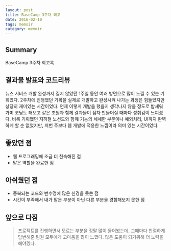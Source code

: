 ```yaml
---
layout: post
title: BaseCamp 3주차 회고
date: 2016-02-10
tags: memoir
category: memoir
---
```


Summary
---
BaseCamp 3주차 회고록 


결과물 발표와 코드리뷰
---
뉴스 서비스 개발 완성까지 길지 않았던 1주일 동안 여러 방면으로 많이 느낄 수 있는 기회였다.
2주차에 진행했던 기획을 실제로 개발하고 완성시켜 나가는 과정은 힘들었지만 상당히 재미있는 시간이었다.
언제 이렇게 개발을 했을지 생각나지 않을 정도로 밤새워가며 코딩도 해보고 같은 조원과 
함께 결과물이 점차 만들어질 때마다 성취감이 느껴졌다.
비록 기획했던 지하철 노선도와 함께 기능의 세세한 부분이나 예외처리, UI까지 완벽하게 
할 순 없었지만, 저번 주보다 웹 개발에 적응한 느낌이라 의미 있는 시간이었다.

좋았던 점
---
* 웹 프로그래밍에 조금 더 친숙해진 점
* 맡은 역할을 완료한 점


아쉬웠던 점
---
* 중복되는 코드와 변수명에 많은 신경을 못쓴 점
* 시간이 부족해서 내가 맡은 부분이 아닌 다른 부분을 경험해보지 못한 점

앞으로 다짐
----
>프로젝트를 진행하면서 모르는 부분을 정말 많이 물어봤는데, 
그때마다 친절하게 답변해준 팀원 모두에게 고마움을 많이 느꼈다. 
많은 도움이 되기위해 더 노력을 해야겠다.


